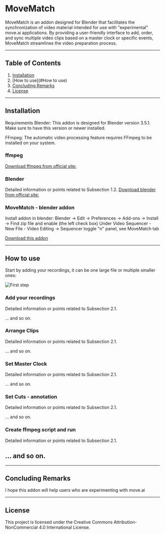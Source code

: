 # MoveMatch

MoveMatch is an addon designed for Blender that facilitates the synchronization of video material intended for use with "experimental" move.ai applications. By providing a user-friendly interface to add, order, and sync multiple video clips based on a master clock or specific events, MoveMatch streamlines the video preparation process.

---

## Table of Contents

1. [Installation](#Installation)
2. [How to use](#How to use)
3. [Concluding Remarks](#Concluding-Remarks)
4. [License](#License)


---

## Installation

Requirements
Blender: This addon is designed for Blender version 3.5.1. Make sure to have this version or newer installed.

FFmpeg: The automatic video processing feature requires FFmpeg to be installed on your system.

### ffmpeg

[Download ffmpeg from official site: ](https://ffmpeg.org/download.html)

### Blender

Detailed information or points related to Subsection 1.2.
[Download blender from official site: ](https://www.blender.org/download/)



### MoveMatch - blender addon
Install addon in blender: 
Blender -> Edit -> Preferences -> Add-ons -> Install -> Find zip file and enable (the left check box)
Under Video Sequencer - New File - Video Editing -> Sequencer toggle "n" panel, see MoveMatch tab

[Download this addon](https://github.com/Rockfella/movematch/archive/refs/heads/main.zip)


---

## How to use
Start by adding your recordings, it can be one large file or multiple smaller ones:

![First step](https://media.imgur.com/kIuboa7.gif)


### Add your recordings

Detailed information or points related to Subsection 2.1.

... and so on.


### Arrange Clips

Detailed information or points related to Subsection 2.1.

... and so on.

### Set Master Clock

Detailed information or points related to Subsection 2.1.

... and so on.

### Set Cuts - annotation

Detailed information or points related to Subsection 2.1.

... and so on.

### Create ffmpeg script and run

Detailed information or points related to Subsection 2.1.

... and so on.
---

---

## Concluding Remarks

I hope this addon will help users who are experimenting with move.ai

---

## License

This project is licensed under the Creative Commons Attribution-NonCommercial 4.0 International License.